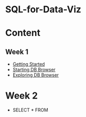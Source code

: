 # SQL-for-Data-Viz

# Content
## Week 1
- [Getting Started](https://github.com/tmolitor002/SQL-for-Data-Viz/blob/main/Week-1/01-Getting%20Started.md)
- [Starting DB Browser](https://github.com/tmolitor002/SQL-for-Data-Viz/blob/main/Week-1/02-Starting%20DB%20Browser.md)
- [Exploring DB Browser](https://github.com/tmolitor002/SQL-for-Data-Viz/blob/main/Week-1/03-Exploring%20DB%20Browser.md)
# Week 2
- SELECT * FROM <Table>
